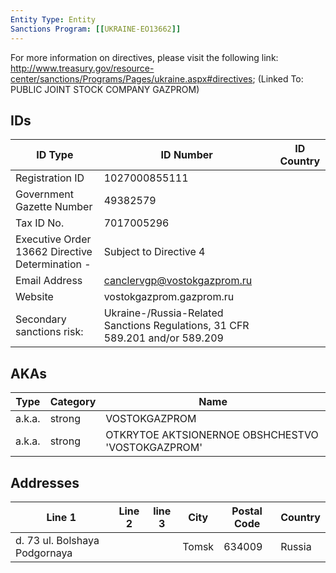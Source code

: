 ```yaml
---
Entity Type: Entity
Sanctions Program: [[UKRAINE-EO13662]]
---
```

For more information on directives, please visit the following link: http://www.treasury.gov/resource-center/sanctions/Programs/Pages/ukraine.aspx#directives; (Linked To: PUBLIC JOINT STOCK COMPANY GAZPROM)

## IDs
| ID Type | ID Number | ID Country |
|---------|-----------|------------|
| Registration ID | 1027000855111 |  |
| Government Gazette Number | 49382579 |  |
| Tax ID No. | 7017005296 |  |
| Executive Order 13662 Directive Determination - | Subject to Directive 4 |  |
| Email Address | canclervgp@vostokgazprom.ru |  |
| Website | vostokgazprom.gazprom.ru |  |
| Secondary sanctions risk: | Ukraine-/Russia-Related Sanctions Regulations, 31 CFR 589.201 and/or 589.209 |  |


## AKAs
| Type | Category | Name      | 
|------|----------|-----------|
| a.k.a. | strong | VOSTOKGAZPROM |
| a.k.a. | strong | OTKRYTOE AKTSIONERNOE OBSHCHESTVO 'VOSTOKGAZPROM' |


## Addresses
| Line 1 | Line 2 | line 3 | City | Postal Code| Country | 
|--------|--------|--------|------|------------|---------|
| d. 73 ul. Bolshaya Podgornaya |  |  | Tomsk | 634009 | Russia |

